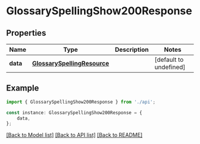 # GlossarySpellingShow200Response


## Properties

Name | Type | Description | Notes
------------ | ------------- | ------------- | -------------
**data** | [**GlossarySpellingResource**](GlossarySpellingResource.md) |  | [default to undefined]

## Example

```typescript
import { GlossarySpellingShow200Response } from './api';

const instance: GlossarySpellingShow200Response = {
    data,
};
```

[[Back to Model list]](../README.md#documentation-for-models) [[Back to API list]](../README.md#documentation-for-api-endpoints) [[Back to README]](../README.md)
